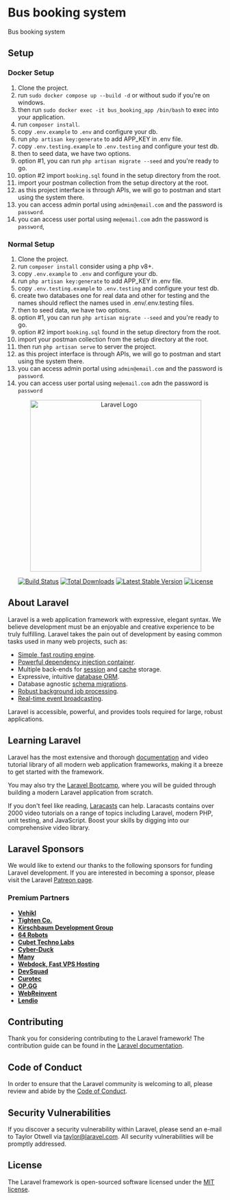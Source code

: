 # Bus booking system

Bus booking system

## Setup

### Docker Setup

1. Clone the project.
2. run `sudo docker compose up --build -d` or without sudo if you're on windows.
3. then run `sudo docker exec -it bus_booking_app /bin/bash` to exec into your application.
4. run `composer install`.
5. copy `.env.example` to `.env` and configure your db.
6. run `php artisan key:generate` to add APP_KEY in .env file.
7. copy `.env.testing.example` to `.env.testing` and configure your test db.
8. then to seed data, we have two options.
9. option #1, you can run `php artisan migrate --seed` and you're ready to go.
10. option #2 import `booking.sql` found in the setup directory from the root.
11. import your postman collection from the setup directory at the root.
12. as this project interface is through APIs, we will go to postman and start using the system there.
13. you can access admin portal using `admin@email.com` and the password is `password`.
14. you can access user portal using `me@email.com` adn the password is `password`,

### Normal Setup

1. Clone the project.
2. run `composer install` consider using a php v8+.
3. copy `.env.example` to `.env` and configure your db.
4. run `php artisan key:generate` to add APP_KEY in .env file.
5. copy `.env.testing.example` to `.env.testing` and configure your test db.
6. create two databases one for real data and other for testing and the names should reflect the names used in .env/.env.testing files.
7. then to seed data, we have two options.
8. option #1, you can run `php artisan migrate --seed` and you're ready to go.
9. option #2 import `booking.sql` found in the setup directory from the root.
10. import your postman collection from the setup directory at the root.
11. then run `php artisan serve` to server the project.
12. as this project interface is through APIs, we will go to postman and start using the system there.
13. you can access admin portal using `admin@email.com` and the password is `password`.
14. you can access user portal using `me@email.com` adn the password is `password` 


<p align="center"><a href="https://laravel.com" target="_blank"><img src="https://raw.githubusercontent.com/laravel/art/master/logo-lockup/5%20SVG/2%20CMYK/1%20Full%20Color/laravel-logolockup-cmyk-red.svg" width="400" alt="Laravel Logo"></a></p>

<p align="center">
<a href="https://github.com/laravel/framework/actions"><img src="https://github.com/laravel/framework/workflows/tests/badge.svg" alt="Build Status"></a>
<a href="https://packagist.org/packages/laravel/framework"><img src="https://img.shields.io/packagist/dt/laravel/framework" alt="Total Downloads"></a>
<a href="https://packagist.org/packages/laravel/framework"><img src="https://img.shields.io/packagist/v/laravel/framework" alt="Latest Stable Version"></a>
<a href="https://packagist.org/packages/laravel/framework"><img src="https://img.shields.io/packagist/l/laravel/framework" alt="License"></a>
</p>

## About Laravel

Laravel is a web application framework with expressive, elegant syntax. We believe development must be an enjoyable and creative experience to be truly fulfilling. Laravel takes the pain out of development by easing common tasks used in many web projects, such as:

- [Simple, fast routing engine](https://laravel.com/docs/routing).
- [Powerful dependency injection container](https://laravel.com/docs/container).
- Multiple back-ends for [session](https://laravel.com/docs/session) and [cache](https://laravel.com/docs/cache) storage.
- Expressive, intuitive [database ORM](https://laravel.com/docs/eloquent).
- Database agnostic [schema migrations](https://laravel.com/docs/migrations).
- [Robust background job processing](https://laravel.com/docs/queues).
- [Real-time event broadcasting](https://laravel.com/docs/broadcasting).

Laravel is accessible, powerful, and provides tools required for large, robust applications.

## Learning Laravel

Laravel has the most extensive and thorough [documentation](https://laravel.com/docs) and video tutorial library of all modern web application frameworks, making it a breeze to get started with the framework.

You may also try the [Laravel Bootcamp](https://bootcamp.laravel.com), where you will be guided through building a modern Laravel application from scratch.

If you don't feel like reading, [Laracasts](https://laracasts.com) can help. Laracasts contains over 2000 video tutorials on a range of topics including Laravel, modern PHP, unit testing, and JavaScript. Boost your skills by digging into our comprehensive video library.

## Laravel Sponsors

We would like to extend our thanks to the following sponsors for funding Laravel development. If you are interested in becoming a sponsor, please visit the Laravel [Patreon page](https://patreon.com/taylorotwell).

### Premium Partners

- **[Vehikl](https://vehikl.com/)**
- **[Tighten Co.](https://tighten.co)**
- **[Kirschbaum Development Group](https://kirschbaumdevelopment.com)**
- **[64 Robots](https://64robots.com)**
- **[Cubet Techno Labs](https://cubettech.com)**
- **[Cyber-Duck](https://cyber-duck.co.uk)**
- **[Many](https://www.many.co.uk)**
- **[Webdock, Fast VPS Hosting](https://www.webdock.io/en)**
- **[DevSquad](https://devsquad.com)**
- **[Curotec](https://www.curotec.com/services/technologies/laravel/)**
- **[OP.GG](https://op.gg)**
- **[WebReinvent](https://webreinvent.com/?utm_source=laravel&utm_medium=github&utm_campaign=patreon-sponsors)**
- **[Lendio](https://lendio.com)**

## Contributing

Thank you for considering contributing to the Laravel framework! The contribution guide can be found in the [Laravel documentation](https://laravel.com/docs/contributions).

## Code of Conduct

In order to ensure that the Laravel community is welcoming to all, please review and abide by the [Code of Conduct](https://laravel.com/docs/contributions#code-of-conduct).

## Security Vulnerabilities

If you discover a security vulnerability within Laravel, please send an e-mail to Taylor Otwell via [taylor@laravel.com](mailto:taylor@laravel.com). All security vulnerabilities will be promptly addressed.

## License

The Laravel framework is open-sourced software licensed under the [MIT license](https://opensource.org/licenses/MIT).
